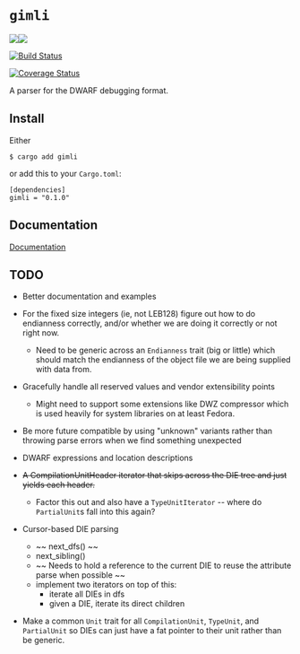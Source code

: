 # `gimli`

[![](http://meritbadge.herokuapp.com/gimli)![](https://img.shields.io/crates/d/gimli.png)](https://crates.io/crates/gimli)

[![Build Status](https://travis-ci.org/fitzgen/gimli.png?branch=master)](https://travis-ci.org/fitzgen/gimli)

[![Coverage Status](https://coveralls.io/repos/github/fitzgen/gimli/badge.svg?branch=master)](https://coveralls.io/github/fitzgen/gimli?branch=master)

A parser for the DWARF debugging format.

## Install

Either

    $ cargo add gimli

or add this to your `Cargo.toml`:

    [dependencies]
    gimli = "0.1.0"

## Documentation

[Documentation](http://fitzgen.github.io/gimli/gimli/index.html)

## TODO

* Better documentation and examples

* For the fixed size integers (ie, not LEB128) figure out how to do endianness
  correctly, and/or whether we are doing it correctly or not right now.
    * Need to be generic across an `Endianness` trait (big or little) which
      should match the endianness of the object file we are being supplied with
      data from.

* Gracefully handle all reserved values and vendor extensibility points
    * Might need to support some extensions like DWZ compressor which is used
      heavily for system libraries on at least Fedora.

* Be more future compatible by using "unknown" variants rather than throwing
  parse errors when we find something unexpected

* DWARF expressions and location descriptions

* ~~A CompilationUnitHeader iterator that skips across the DIE tree and just
  yields each header.~~
    * Factor this out and also have a `TypeUnitIterator` -- where do
      `PartialUnit`s fall into this again?

* Cursor-based DIE parsing
    * ~~ next_dfs() ~~
    * next_sibling()
    * ~~ Needs to hold a reference to the current DIE to reuse the attribute parse
      when possible ~~
    * implement two iterators on top of this:
        * iterate all DIEs in dfs
        * given a DIE, iterate its direct children

* Make a common `Unit` trait for all `CompilationUnit`, `TypeUnit`, and
  `PartialUnit` so DIEs can just have a fat pointer to their unit rather than be
  generic.
